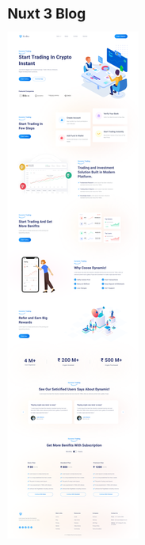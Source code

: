 # Nuxt 3 Blog


![stack Overflow](https://raw.githubusercontent.com/ibrahimBougaoua/nuxt-blog/main/Screenshot.png)
